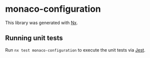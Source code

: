 # monaco-configuration

This library was generated with [Nx](https://nx.dev).

## Running unit tests

Run `nx test monaco-configuration` to execute the unit tests via [Jest](https://jestjs.io).

